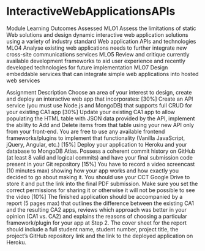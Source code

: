 # InteractiveWebApplicationsAPIs

Module Learning Outcomes Assessed MLO1 Assess the limitations of static Web solutions and design dynamic interactive web application solutions using a variety of industry standard Web application APIs and technologies MLO4 Analyse existing web applications needs to further integrate new cross-site communications services MLO5 Review and critique currently available development frameworks to aid user experience and recently developed technologies for future implementation MLO7 Design embeddable services that can integrate simple web applications into hosted web services

Assignment Description Choose an area of your interest to design, create and deploy an interactive web app that incorporates: [30%] Create an API service (you must use Node.js and MongoDB) that supports full CRUD for your existing CA1 app [30%] Update your existing CA1 app to allow populating the HTML table with JSON data provided by the API, implement the ability to Add and Delete items from that table using your new API only from your front-end. You are free to use any available frontend frameworks/plugins to implement that functionality (Vanilla JavaScript, jQuery, Angular, etc.) [15%] Deploy your application to Heroku and your database to MongoDB Atlas. Possess a coherent commit history on GitHub (at least 8 valid and logical commits) and have your final submission code present in your Git repository [15%] You have to record a video screencast (10 minutes max) showing how your app works and how exactly you decided to go about making it. You should use your CCT Google Drive to store it and put the link into the final PDF submission. Make sure you set the correct permissions for sharing it or otherwise it will not be possible to see the video [10%] The finished application should be accompanied by a report (5 pages max) that outlines the difference between the existing CA1 and the resulting CA2 apps, reviews which approach was better in your opinion (CA1 vs. CA2) and explains the reasons of choosing a particular framework/plugin for your app at Step 2. The cover sheet for the report should include a full student name, student number, project title, the project’s GitHub repository link and the link to the deployed application on Heroku.
